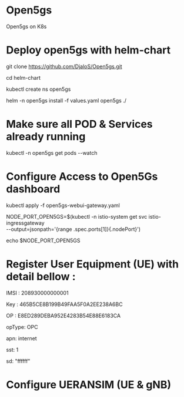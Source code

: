# Open5gs
Open5gs on K8s 

# Deploy open5gs with helm-chart

git clone https://github.com/DjaloS/Open5gs.git

cd helm-chart

kubectl create ns open5gs

helm -n open5gs install -f values.yaml open5gs ./

# Make sure all POD & Services already running 

kubectl -n open5gs get pods --watch

# Configure Access to Open5Gs dashboard

kubectl apply -f open5gs-webui-gateway.yaml

NODE_PORT_OPEN5GS=$(kubectl -n istio-system get svc istio-ingressgateway \
  --output=jsonpath='{range .spec.ports[1]}{.nodePort}')
  
  
echo $NODE_PORT_OPEN5GS

# Register User Equipment (UE) with detail bellow :

IMSI : 208930000000001

Key : 465B5CE8B199B49FAA5F0A2EE238A6BC

OP : E8ED289DEBA952E4283B54E88E6183CA

opType: OPC

apn: internet

sst: 1

sd: "ffffff"


# Configure UERANSIM (UE & gNB)


